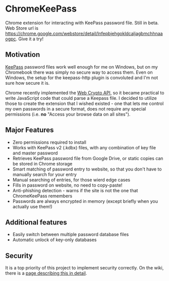# ChromeKeePass
Chrome extension for interacting with KeePass password file.  Still in beta.  Web Store url is https://chrome.google.com/webstore/detail/lnfepbjehgokldcaljagbmchhnaaogpc.   Give it a try!

## Motivation
[KeePass](http://keepass.info/) password files work well enough for me on Windows, but on my Chromebook there was simply no secure way to access them.  Even on Windows, the setup for the keepass-http plugin is convoluted and I'm not sure how secure it is.

Chrome recently implemented the [Web Crypto API](http://www.w3.org/TR/WebCryptoAPI/), so it became practical to write JavaScript code that could parse a Keepass file.  I decided to utilize those to create the extension that I wished existed - one that lets me control my own passwords in a secure format, does not require any special permissions (i.e. **no** "Access your browse data on all sites").

## Major Features
* Zero permissions required to install
* Works with KeePass v2 (.kdbx) files, with any combination of key file and master password
* Retrieves KeePass password file from Google Drive, or static copies can be stored in Chrome storage
* Smart matching of password entry to website, so that you don't have to manually search for your entry
* Manual searching of entries, for those wierd edge cases
* Fills in password on website, no need to copy-paste!  
* Anti-phishing detection - warns if the site is not the one that ChromeKeePass remembers
* Passwords are always encrypted in memory (except briefly when you actually use them!)

## Additional features
* Easily switch between multiple password database files
* Automatic unlock of key-only databases

## Security
It is a top priority of this project to implement security correctly.  On the wiki, there is a [page describing this in detail](https://github.com/perfectapi/ChromeKeePass/wiki/OWASP-Security-Review).
